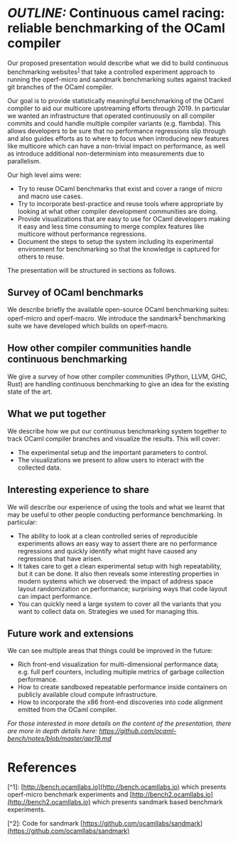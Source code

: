 # *OUTLINE:* Continuous camel racing: reliable benchmarking of the OCaml compiler

Our proposed presentation would describe what we did to build continuous
benchmarking websites<sup>[1](#ref1)</sup> that take a controlled experiment
approach to running the operf-micro and sandmark benchmarking suites against
tracked git branches of the OCaml compiler. 

Our goal is to provide statistically meaningful benchmarking of the OCaml
compiler to aid our multicore upstreaming efforts through 2019. In particular
we wanted an infrastructure that operated continuously on all compiler commits
and could handle multiple compiler variants (e.g. flambda). This allows
developers to be sure that no performance regressions slip through and also
guides efforts as to where to focus when introducing new features like
multicore which can have a non-trivial impact on performance, as well as
introduce additional non-determinism into measurements due to parallelism.

Our high level aims were:
*   Try to reuse OCaml benchmarks that exist and cover a range of micro and
macro use cases.  
*   Try to incorporate best-practice and reuse tools where appropriate by 
looking at what other compiler development communities are doing.  
*   Provide visualizations that are easy to use for OCaml developers
making it easy and less time consuming to merge complex features like
multicore without performance regressions.   
*   Document the steps to setup the system including its experimental 
environment for benchmarking so that the knowledge is captured for others to 
reuse.

The presentation will be structured in sections as follows.

## Survey of OCaml benchmarks

We describe briefly the available open-source OCaml benchmarking suites: 
operf-micro and operf-macro. We introduce the sandmark<sup>[2](#ref2)</sup> 
benchmarking suite we have developed which builds on operf-macro. 

## How other compiler communities handle continuous benchmarking

We give a survey of how other compiler communities (Python, LLVM, GHC, Rust) are 
handling continuous benchmarking to give an idea for the existing state of the art. 

## What we put together

We describe how we put our continuous benchmarking system together to 
track OCaml compiler branches and visualize the results. 
This will cover:
 * The experimental setup and the important parameters to control.
 * The visualizations we present to allow users to interact with the collected
 data.


## Interesting experience to share

We will describe our experience of using the tools and what we learnt that 
may be useful to other people conducting performance benchmarking. In particular:
 * The ability to look at a clean controlled series of reproducible
   experiments allows an easy way to assert there are no performance
   regressions and quickly identify what might have caused any regressions 
   that have arisen.
 * It takes care to get a clean experimental setup with high repeatability,
   but it can be done. It also then reveals some interesting properties in 
   modern systems which we observed: the impact of address space layout
   randomization on performance; surprising ways that code layout can impact
   performance.
 * You can quickly need a large system to cover all the variants that you 
   want to collect data on. Strategies we used for managing this. 

## Future work and extensions

We can see multiple areas that things could be improved in the future:
 * Rich front-end visualization for multi-dimensional performance data; e.g.
   full perf counters, including multiple metrics of garbage collection
   performance.  
 * How to create sandboxed repeatable performance inside containers on publicly 
   available cloud compute infrastructure. 
 * How to incorporate the x86 front-end discoveries into code alignment emitted 
   from the OCaml compiler.  

_For those interested in more details on the content of the presentation, there 
are more in depth details here:_ 
_https://github.com/ocaml-bench/notes/blob/master/apr19.md_

# References

<a name="ref1"></a>[^1]: [http://bench.ocamllabs.io](http://bench.ocamllabs.io) which presents operf-micro benchmark experiments and [http://bench2.ocamllabs.io](http://bench2.ocamllabs.io) which presents sandmark based benchmark experiments. 

<a name="ref2"></a>[^2]: Code for sandmark [https://github.com/ocamllabs/sandmark](https://github.com/ocamllabs/sandmark) 
